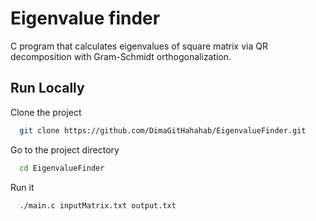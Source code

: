 
# Eigenvalue finder

C program that calculates eigenvalues of square matrix via QR decomposition with Gram-Schmidt orthogonalization.


## Run Locally

Clone the project

```bash
  git clone https://github.com/DimaGitHahahab/EigenvalueFinder.git
```

Go to the project directory

```bash
  cd EigenvalueFinder
```

Run it

```bash
  ./main.c inputMatrix.txt output.txt
```


